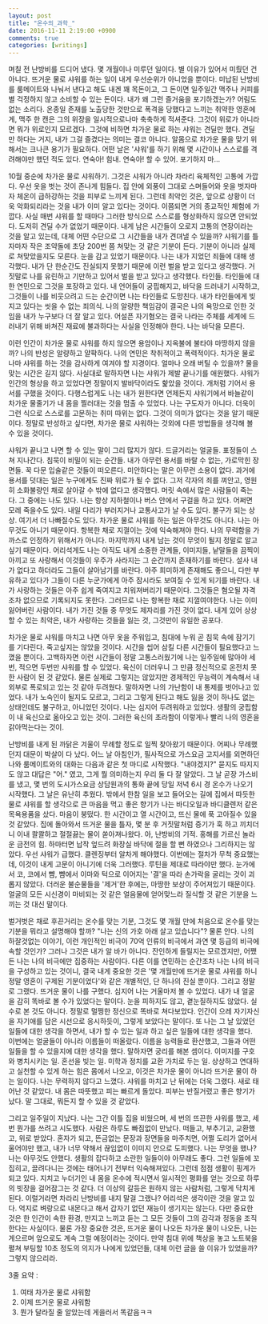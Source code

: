 ```yaml
---
layout: post
title: "온수의_과학_"
date: 2016-11-11 2:19:00 +0900
comments: true 
categories: [writings] 
---
```




며칠 전 난방비를 드디어 냈다. 몇 개월이나 미루던 일이다. 별 이유가 있어서 미뤘던 건 아니다. 뜨거운 물로 샤워를 하는 일이 내게 우선순위가 아니었을 뿐이다. 미납된 난방비를 룸메이트와 나눠서 낸다고 해도 내겐 꽤 목돈이고, 그 돈이면 일주일간 맥주나 커피를 별 걱정하지 않고 소비할 수 있는 돈이다. 내가 왜 그런 즐거움을 포기하겠는가? 어림도 없는 소리다. 온종일 존재를 노출당한 것만으로 폭격을 당했다고 느끼는 취약한 영혼에게, 맥주 한 캔은 그의 위장을 일시적으로나마 축축하게 적셔준다. 그것이 위로가 아니라면 뭐가 위로인지 모르겠다. 그것에 비하면 차가운 물로 하는 샤워는 견딜만 했다. 견딜만 하다는 거지, 내가 그걸 즐겼다는 의미는 결코 아니다. 알몸으로 차가운 물을 맞기 위해서는 크나큰 용기가 필요하다. 어떤 날은 '샤워'를 하기 위해 몇 시간이나 스스로를 격려해야만 했던 적도 있다. 연숙아! 힘내. 연숙아! 할 수 있어. 포기하지 마...



10월 중순에 차가운 물로 샤워하기. 그것은 샤워가 아니라 차라리 육체적인 고통에 가깝다. 우선 옷을 벗는 것이 존나게 힘들다. 집 안에 외풍이 그대로 스며들어와 옷을 벗자마자 체온이 급하강하는 것을 피부로 느끼게 된다. 그런데 최악인 것은, 앞으로 상황이 더욱 악화되리라는 것을 내가 이미 알고 있다는 것이다. 이쯤되면 거의 종교적인 체험에 가깝다. 사실 매번 샤워를 할 때마다 그러한 방식으로 스스로를 형상화하지 않으면 안되었다. 도저히 견딜 수가 없었기 때문이다. 내게 남은 시간들이 오로지 고통의 연장이라는 것을 알고 있는데, 대체 어떤 수단으로 그 시간들을 내가 견뎌낼 수 있을까? 샤워기를 틀자마자 작은 조약돌에 초당 200번 쯤 쳐맞는 것 같은 기분이 든다. 기분이 아니라 실제로 쳐맞았을지도 모른다. 눈을 감고 있었기 때문이다. 나는 내가 지었던 죄들에 대해 생각했다. 내가 단 한순간도 진실되지 못했기 때문에 이런 벌을 받고 있다고 생각했다. 거짓말로 나를 유린하고 기만하고 있어서 벌을 받고 있다고 생각했다. 타인들. 타인들에 대한 연민으로 그것을 포장하고 있다. 내 언어들이 궁핍해지고, 바닥을 드러내기 시작하고, 그것들이 나를 비웃으려고 드는 순간이면 나는 타인들로 도망친다. 내가 타인들에게 빚지고 있다는 씻을 수 없는 죄의식. 나의 알량한 책임감이 결국은 나의 욕망으로 인한 것임을 내가 누구보다 더 잘 알고 있다. 어설픈 자기혐오는 결국 나라는 주체를 세계에 드러내기 위해 바쳐진 재료에 불과하다는 사실을 인정해야 한다. 나는 바닥을 모른다.  



이런 인간이 차가운 물로 샤워를 하지 않으면 용암이나 지옥불에 불타야 마땅하지 않을까? 나의 반성은 알량하고 얄팍하다. 나의 연민은 착취적이고 폭력적이다. 차가운 물로나마 샤워를 하는 것을 감사하게 여겨야 할 지경이다. 얼마나 오래 버틸 수 있을까? 물을 맞는 시간은 길지 않다. 사실대로 말하자면 나는 샤워가 제발 끝나기를 애원했다. 샤워가 인간의 형상을 하고 있었다면 정말이지 발바닥이라도 핥았을 것이다. 개처럼 기어서 용서를 구했을 것이다. 다행스럽게도 나는 내가 원한다면 언제든지 샤워기에서 바늘같이 차가운 물줄기가 내 몸을 찔러대는 것을 멈출 수 있었다. 나는 구도자가 아니다. 더욱이 그런 식으로 스스로를 고문하는 취미 따위는 없다. 그것이 의미가 없다는 것을 알기 때문이다. 정말로 반성하고 싶다면, 차가운 물로 샤워하는 것외에 다른 방법들을 생각해 볼 수 있을 것이다. 



샤워가 끝나고 나면 할 수 있는 말이 그리 많지가 않다. 드글거리는 얼굴들. 표정들이 스쳐 지나간다. 침묵이 비밀이 되는 순간들. 내가 아무런 용서를 바랄 수 없는, 가로막힌 장면들. 꾹 다문 입술같은 것들이 떠오른다. 미안하다는 말은 아무런 소용이 없다. 과거에 용서를 덧대는 일은 누구에게도 진짜 위로가 될 수 없다. 그저 각자의 죄를 껴안고, 영원히 소화불량인 채로 살아갈 수 밖에 없다고 생각했다. 머릿 속에서 많은 사람들이 죽는다. 그 중에는 나도 있다. 나는 항상 지하철이나 버스 안에서 구걸을 하고 있다. 어쩌면 모레 죽을수도 있다. 내일 다리가 부러지거나 교통사고가 날 수도 있다. 불구가 되는 상상. 여기서 더 나빠질수도 있다. 차가운 물로 샤워를 하는 일은 아무것도 아니다. 나는 아무것도 아니기 때문이다. 항복한 채로 지껄이는 것에 익숙해져야 한다. 나의 무력함을 가까스로 인정하기 위해서가 아니다. 마지막까지 내게 남는 것이 무엇이 될지 정말로 알고싶기 때문이다. 어리석게도 나는 아직도 내게 소중한 관계들, 이미지들, 낱말들을 끔찍이 아끼고 또 사랑해서 이것들이 우주가 사라지는 그 순간까지 존재하기를 바란다. 설사 내가 없다고 하더라도 그들이 살아남기를 바란다. 아주 희미하게 존재해도 좋으니, 다만 부유하고 있다가 그들이 다른 누군가에게 아주 잠시라도 보여질 수 있게 되기를 바란다. 내가 사랑하는 것들은 아주 쉽게 죽여지고 치워져버리기 때문이다. 그것들은 혐오될 자격조차 없으므로 기록되지도 못한다. 그러므로 나는 항복한 채로 지껄여야한다. 나는 이미 잃어버린 사람이다. 내가 가진 것들 중 무엇도 제자리를 가진 것이 없다. 내게 있어 상상할 수 있는 최악은, 내가 사랑하는 것들을 잃는 것, 그것만이 유일한 공포다.  



차가운 물로 샤워를 마치고 나면 아무 옷을 주워입고, 침대에 누워 곧 침묵 속에 잠기기를 기다린다. 죽고싶지는 않았을 것이다. 시간을 씹어 삼킬 다른 시간들이 필요했다고 느꼈을 뿐이다. 고백하자면 이런 시간들이 정말 고통스러웠기에 나는 일주일에 많아야 세번, 적으면 두번만 샤워를 할 수 있었다. 육신이 더러우니 그 만큼 정신적으로 온전치 못한 사람이 된 것 같았다. 물론 실제로 그렇지는 않았지만 경제적인 무능력이 계속해서 내 외부로 폭로되고 있는 것 같아 두려웠다. 말하자면 나의 가난함이 내 통제를 벗어나고 있었다. 내가 노숙인이 될지도 모르고, 그리고 그렇게 된다고 해도 잃을 것이 하나도 없는 상태인데도 불구하고, 아니었던 것이다. 나는 심지어 두려워하고 있었다. 생활의 궁핍함이 내 육신으로 옮아오고 있는 것이. 그러한 육신의 초라함이 이렇게나 빨리 나의 영혼을 갉아먹는다는 것이. 



난방비를 내게 된 까닭은 겨울이 무례할 정도로 일찍 찾아왔기 때문이다. 어찌나 무례했던지 대문이 박살이 다 났다. 어느 날 아침인가, 필사적으로 가스요금 고지서를 외면하던 나와 룸메이트와의 대화는 다음과 같은 첫 마디로 시작했다. "내야겠지?" 묻지도 따지지도 않고 대답은 "어." 였고, 그게 뭘 의미하는지 우리 둘 다 잘 알았다. 그 날 곧장 가스비를 냈고, 몇 번의 도시가스요금 상담원과의 통화 끝에 당일 저녁 6시 경 온수가 나오기 시작했다. 그 날은 유난히 추웠다. 밖에서 한참 일을 보고 들어오는 길에 집에서 따듯한 물로 샤워를 할 생각으로 큰 마음을 먹고 좋은 향기가 나는 바디오일과 바디클렌저 같은 목욕용품을 샀다. 마음이 붕떴다. 한 시간이고 열 시간이고, 뜨신 물에 푹 고아질수 있을 것 같았다. 집에 돌아와서 뜨거운 물을 틀자, 몇 분 후 거짓말처럼 증기가 훅 하고 끼치더니 이내 콸콸하고 절절끓는 물이 쏟아져나왔다. 아, 난방비의 기적. 홍해를 가르신 놀라운 금전의 힘. 하마터면 납작 엎드려 화장실 바닥에 절을 할 뻔 하였으나 그리하지는 않았다. 우선 샤워가 급했다. 클렌징부터 알차게 해야했다. 이번에는 절차가 무척 중요했는데, 이것이 내게 고문이 아니기에 더욱 그러했다. 루틴을 제대로 따라야만 했다. 눈가에서 코, 코에서 뺨, 뺨에서 이마와 턱으로 이어지는 '결'을 따라 손가락을 굴리는 것이 괴롭지 않았다. 더러운 불순물들을 '제거'한 후에는, 마땅한 보상이 주어져있기 때문이다. 얼굴의 모든 시신경이 마비되는 것 같은 얼음물에 얻어맞느라 질식할 것 같은 기분을 느끼는 것 대신 말이다.



벌거벗은 채로 후끈거리는 온수를 맞는 기분, 그것도 몇 개월 만에 처음으로 온수를 맞는 기분을 뭐라고 설명해야 할까? "나는 신의 가호 아래 살고 있습니다"? 물론 안다. 나의 하잘것없는 이야기, 이런 개인적인 비극이 70억 인류의 비극에서 과연 몇 등급의 비극에 속할 것인가? 그러나 그것은 내가 알 바가 아니다. 잔인하게 들릴지는 모르겠지만, 어쨌든 나는 나의 비극에만 집중하는 사람이다. 다른 이를 연민하는 순간조차 나는 나의 비극을 구성하고 있는 것이니, 결국 내게 중요한 것은 '몇 개월만에 뜨거운 물로 샤워를 하니 정말 영혼이 구제된 기분이었다'와 같은 개별적인, 단 하나의 진실 뿐이다. 그리고 정말로 그랬다. 뜨거운 물이 나를 구했다. 심지어 나는 거울마저 볼 수 있었다. 내가 내 얼굴을 감히 똑바로 볼 수가 있었다는 말이다. 눈을 피하지도 않고, 곁눈질하지도 않았다. 실수로 본 것도 아니다. 정말로 멀쩡한 정신으로 똑바로 쳐다보았다. 인간이 으레 자기자신을 자기애를 담은 시선으로 응시하듯이, 그렇게 보았다는 말이다. 또 나는 그 날 있었던 일들에 대한 생각을 하면서, 내가 할 수 있는 일과 하고 싶은 일들에 대한 생각을 했다. 이번에는 얼굴들이 아니라 이름들이 떠올랐다. 이름을 능력들로 환산했고, 그들과 어떤 일들을 할 수 있을지에 대한 생각을 했다. 말하자면 궁리를 해본 셈이다. 이미지를 구호와 병치시키는 일. 혼선을 빚는 일. 미학과 정치를 교환 가치로 두는 일. 상상하고 연대하고 실천할 수 있게 하는 힘은 몸에서 나오고, 이것은 차가운 물이 아니라 뜨거운 물이 하는 일이다. 나는 무력하지 않다고 느꼈다. 샤워를 마치고 난 뒤에는 더욱 그랬다. 새로 태어난 것 같았다. 내 몸은 따뜻했고 피는 빠르게 돌았다. 피부는 반질거렸고 좋은 향기가 났다. 말 그대로, 뭐든지 할 수 있을 것 같았다.



그리고 일주일이 지났다. 나는 그간 이틀 집을 비웠으며, 세 번의 뜨끈한 샤워를 했고, 세 번 뭔가를 쓰려고 시도했다. 사람은 하루도 빠짐없이 만났다. 떠들고, 부추기고, 교환했고, 위로 받았다. 혼자가 되고, 뜬금없는 문장과 장면들을 마주치면, 어쩔 도리가 없어서 울어야만 했고, 내가 너무 약해서 끊임없이 이미지 안으로 도피했다. 나는 무엇을 했나? 나는 아무것도 안했다. 생활의 잡다하고 소란한 일들이야 아무래도 좋다. 그런 일들에 꼬집히고, 끌려다니는 것에는 태어나기 전부터 익숙해져있다. 그런데 점점 생활이 핑계가 되고 있다. 지치고 누더기인 내 몸을 온수에 적시면서 일시적인 평화를 얻는 것으로 하루의 빗장을 걸어잠그는 것 같다. 더 이상의 갈등은 원하지 않는 사람처럼, 그렇게 닥치게 된다. 이럴거라면 차라리 난방비를 내지 말걸 그랬나? 어리석은 생각이란 것을 알고 있다. 억지로 벼랑으로 내몬다고 해서 갑자기 없던 재능이 생기지는 않는다. 다만 중요한 것은 한 인간이 속한 환경, 만지고 느끼고 듣는 그 모든 것들이 그의 감각과 정동을 조직한다는 사실이다. 물론 가장 중요한 것은, 뜨거운 물이 나오든 차가운 물이 나오든, 나는 게으르며 앞으로도 계속 그럴 예정이라는 것이다. 만약 침대 위에 책상을 놓고 노트북을 펼쳐 부팅할 10초 정도의 의지가 나에게 있었던들, 대체 이런 글을 쓸 이유가 있었을까? 그렇지 않으리라. 



3줄 요약 : 
1. 여태 차가운 물로 샤워함 
2. 이제 뜨거운 물로 샤워함 
3. 뭔가 달라질 줄 알았는데 게을러서 똑같음ㅋㅋ  





